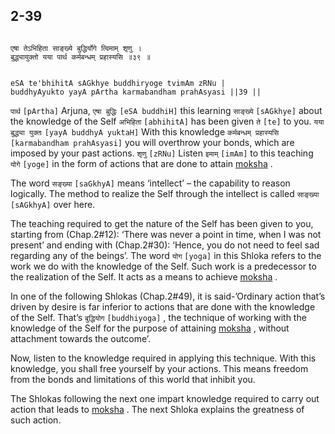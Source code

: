 ## 2-39


```shloka-sa

एषा तेऽभिहिता साङ्ख्ये बुद्धिर्योगे त्विमाम् शृणु ।
बुद्ध्यायुक्तो यया पार्थ कर्मबन्धम् प्रहास्यसि ॥३९ ॥

```
```shloka-sa-hk

eSA te'bhihitA sAGkhye buddhiryoge tvimAm zRNu |
buddhyAyukto yayA pArtha karmabandham prahAsyasi ||39 ||

```
`पार्थ` `[pArtha]` Arjuna, `एषा बुद्धिः` `[eSA buddhiH]` this learning `साङ्ख्ये` `[sAGkhye]` about the knowledge of the Self `अभिहिता` `[abhihitA]` has been given `ते` `[te]` to you. `यया बुद्ध्या युक्तः` `[yayA buddhyA yuktaH]` With this knowledge `कर्मबन्धम् प्रहास्यसि` `[karmabandham prahAsyasi]` you will overthrow your bonds, which are imposed by your past actions. `शृणु` `[zRNu]` Listen `इमाम्` `[imAm]` to this teaching `योगे` `[yoge]` in the form of actions that are done to attain 
[moksha](Moksha)
.

The word 
`सङ्ख्या` `[saGkhyA]`
 means ‘intellect’ – the capability to reason logically. The method to realize the Self through the intellect is called 
`साङ्ख्या` `[sAGkhyA]`
 over here. 

The teaching required to get the nature of the Self has been given to you, starting from (Chap.2#12): ‘There was never a point in time, when I was not present’ and ending with (Chap.2#30): ‘Hence, you do not need to feel sad regarding any of the beings’. The word 
`योग` `[yoga]`
 in this Shloka refers to the work we do with the knowledge of the Self. Such work is a predecessor to the realization of the Self. It acts as a means to achieve 
[moksha](Moksha)
. 




In one of the following Shlokas (Chap.2#49), it is said-’Ordinary action that’s driven by desire is far inferior to actions that are done with the knowledge of the Self. That’s 
`बुद्धियोग` `[buddhiyoga]` ,
the technique of working with the knowledge of the Self for the purpose of attaining 
[moksha](Moksha)
, without attachment towards the outcome’. 

Now, listen to the knowledge required in applying this technique. With this knowledge, you shall free yourself by your actions. This means freedom from the bonds and limitations of this world that inhibit you.

The Shlokas following the next one impart knowledge required to carry out action that leads to 
[moksha](Moksha)
. The next Shloka explains the greatness of such action.


